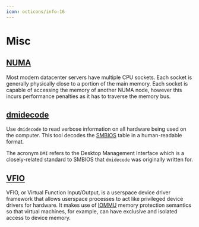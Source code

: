 ```yaml
---
icon: octicons/info-16
---
```


# Misc


[NUMA](https://en.wikipedia.org/wiki/Non-uniform_memory_access)
---------

Most modern datacenter servers have multiple CPU sockets. Each socket is generally physically close to a portion of the main memory. Each socket is capable of accessing the memory of another NUMA node, however this incurs performance penalties as it has to traverse the memory bus.


[dmidecode](https://en.wikipedia.org/wiki/Dmidecode)
----------

Use `dmidecode` to read verbose information on all hardware being used on the computer. This tool decodes the [SMBIOS](https://en.wikipedia.org/wiki/System_Management_BIOS) table in a human-readable format.

The acronym `DMI` refers to the Desktop Management Interface which is a closely-related standard to SMBIOS that `dmidecode` was originally written for.

[VFIO](https://docs.kernel.org/driver-api/vfio.html)
-------

VFIO, or Virtual Function Input/Output, is a userspace device driver framework that allows userspace processes to act like privileged device drivers for hardware. It makes use of [IOMMU](./cpu.md#iommu) memory protection semantics so that virtual machines, for example, can have exclusive and isolated access to device memory.